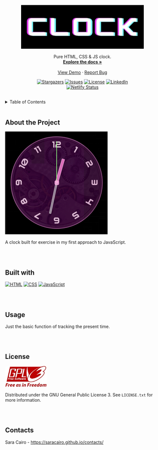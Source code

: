 <div align="center">
  
  <!-- PROJECT LOGO -->
  <a href="https://cl0ck-sc.netlify.app/">
    <img src="assets/img/clock-title.jpg" alt="project preview" width="400">
  </a>

  <p align="center">
    Pure HTML, CSS & JS clock.
    <br />
    <a href="https://github.com/saracairo/clock"><strong>Explore the docs »</strong></a>
    <br />
    <br />
    <a href="https://cl0ck-sc.netlify.app/">View Demo</a>
    ·
    <a href="https://github.com/saracairo/clock/issues">Report Bug</a>
  </p>
  
  [![Stargazers][stars-shield]][stars-url]
  [![Issues][issues-shield]][issues-url]
  [![License][license-shield]][license-url]
  [![LinkedIn][linkedin-shield]][linkedin-url] <br />
  [![Netlify Status](https://api.netlify.com/api/v1/badges/31f74770-10f4-4e28-b747-c609e086a034/deploy-status)](https://app.netlify.com/sites/retr0counter/deploys)

</div>

<br />

<!-- TABLE OF CONTENTS -->
<details>
  <summary>Table of Contents</summary>
  <ol>
    <li><a href="#about-the-project">About The Project</a></li>
    <li><a href="#built-with">Built With</a></li>
    <li><a href="#usage">Usage</a></li>
    <li><a href="#license">License</a></li>
    <li><a href="#contact">Contact</a></li>
  </ol>
</details>

<br />

## About the Project
<img src="assets/img/clock-preview.png" alt="screenshot">

A clock built for exercise in my first approach to JavaScript.

<br />
<br />

## Built with
[![HTML][html-shield]][html-link]
[![CSS][css-shield]][css-link]
[![JavaScript][js-shield]][js-link]

<br />
<br />

## Usage
Just the basic function of tracking the present time. <br />

<br />
<br />

## License
<img src="assets/img/gplv3-with-text-136x68.jpg">

Distributed under the GNU General Public License 3. See `LICENSE.txt` for more information.

<br />
<br />

## Contacts
Sara Cairo - https://saracairo.github.io/contacts/



<!-- MARKDOWN LINKS & IMAGES -->
[stars-shield]: https://img.shields.io/github/stars/saracairo/counter.svg?style=for-the-badge
[stars-url]: https://github.com/saracairo/counter/stargazers
[issues-shield]: https://img.shields.io/github/issues/saracairo/counter.svg?style=for-the-badge
[issues-url]: https://github.com/saracairo/counter/issues
[license-shield]: https://img.shields.io/badge/License-GPLv3-red.svg?style=for-the-badge
[license-url]: https://www.gnu.org/licenses/gpl-3.0
[linkedin-shield]: https://img.shields.io/badge/-LinkedIn-black.svg?style=for-the-badge&logo=linkedin&colorB=555
[linkedin-url]: https://www.linkedin.com/in/sara-cairo/
[html-shield]:  https://img.shields.io/badge/HTML5-E34F26?style=for-the-badge&logo=html5&logoColor=white
[html-link]: https://www.internetingishard.com/html-and-css/basic-web-pages/
[css-shield]: https://img.shields.io/badge/CSS3-1572B6?style=for-the-badge&logo=css3&logoColor=white
[css-link]: https://www.internetingishard.com/html-and-css/hello-css/
[js-shield]: https://img.shields.io/badge/JavaScript-323330?style=for-the-badge&logo=javascript&logoColor=F7DF1E
[js-link]: https://javascript.info/